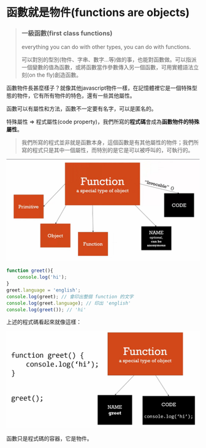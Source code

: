 # 函數就是物件(functions are objects)

> ### 一級函數(first class functions)
>
> everything you can do with other types, you can do with functions.
>
> 可以對別的型別(物件、字串、數字...等)做的事，也能對函數做。可以指派一個變數的值為函數，或將函數當作參數傳入另一個函數，可用實體語法立刻(on the fly)創造函數。

函數物件長甚麼樣子？就像其他javascript物件一樣，在記憶體裡它是一個特殊型態的物件，它有所有物件的特色，還有一些其他屬性。

函數可以有屬性和方法，函數不一定要有名字，可以是匿名的。

特殊屬性 => 程式屬性(code property)，我們所寫的**程式碼**會成為**函數物件的特殊屬性**。

> 我們所寫的程式並非就是函數本身，這個函數是有其他屬性的物件；我們所寫的程式只是其中一個屬性，而特別的是它是可以被呼叫的，可執行的。

<img src='images/34_001.jpg' width='700'>

```javascript
function greet(){
    console.log('hi');
}
greet.language = 'english';
console.log(greet); // 會印出整個 function 的文字
console.log(greet.language); // 印出 'english'
console.log(greet()); // 'hi'
```

上述的程式碼看起來就像這樣：

<img src='images/34_002.jpg' width='600'>

函數只是程式碼的容器，它是物件。